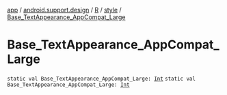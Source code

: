 [app](../../../index.md) / [android.support.design](../../index.md) / [R](../index.md) / [style](index.md) / [Base_TextAppearance_AppCompat_Large](.)

# Base_TextAppearance_AppCompat_Large

`static val Base_TextAppearance_AppCompat_Large: `[`Int`](https://kotlinlang.org/api/latest/jvm/stdlib/kotlin/-int/index.html)
`static val Base_TextAppearance_AppCompat_Large: `[`Int`](https://kotlinlang.org/api/latest/jvm/stdlib/kotlin/-int/index.html)
